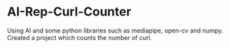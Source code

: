 # AI-Rep-Curl-Counter
Using AI and some python libraries such as mediapipe, open-cv and numpy. Created a project which counts the number of curl.
